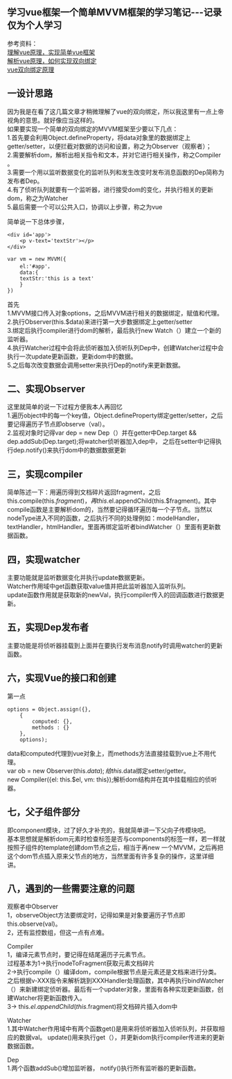 ## 学习vue框架一个简单MVVM框架的学习笔记---记录仅为个人学习

参考资料：  
[理解vue原理，实现简单vue框架](https://blog.csdn.net/pur_e/article/details/53066275 )  
[解析vue原理，如何实现双向绑定](https://github.com/DMQ/mvvm)  
[vue双向绑定原理](https://www.cnblogs.com/kidney/p/6052935.html)

## 一设计思路
因为我是在看了这几篇文章才稍微理解了vue的双向绑定，所以我这里有一点上帝视角的意思。就好像应当这样的。  
如果要实现一个简单的双向绑定的MVVM框架至少要以下几点：  
 1.首先要会利用Object.defineProperty，将data对象里的数据绑定上getter/setter，以便拦截对数据的访问和设置，称之为Observer（观察者）；  
 2.需要解析dom，解析出相关指令和文本，并对它进行相关操作，称之Compiler 。  
 3.需要一个用以监听数据变化的监听队列和发生改变时发布消息函数的Dep简称为发布者Dep。   
 4.有了侦听队列就要有一个监听器，进行接受dom的变化，并执行相关的更新dom，称之为Watcher  
 5.最后需要一个可以公共入口，协调以上步骤，称之为vue  

简单说一下总体步骤，  

	<div id='app'>
		<p v-text='textStr'></p>
	</div>
	
	var vm = new MVVM({
		el:'#app'，
		data:{
		textStr:'this is a text'
		}
	})
 
首先   
1.MVVM接口传入对象options，之后MVVM进行相关的数据绑定，赋值和代理。  
2.执行Observer(this.$data)来进行第一大步数据绑定上getter/setter    
3.绑定后执行compiler进行dom的解析，最后执行new Watch（）建立一个新的监听器。  
4.执行Watcher过程中会将此侦听器加入侦听队列Dep中，创建Watcher过程中会执行一次update更新函数，更新dom中的数据。  
5.之后每次改变数据会调用setter来执行Dep的notify来更新数据。  

## 二、实现Observer
这里就简单的说一下过程方便我本人再回忆  
1.遍历object中的每一个key值，Object.defineProperty绑定getter/setter，之后要记得遍历子节点即observe（val）。  
2.监视对象时记得var dep = new Dep（）并在getter中Dep.target && dep.addSub(Dep.target);将watcher侦听器加入dep中， 之后在setter中记得执行dep.notify()来执行dom中的数据数据更新

## 三，实现compiler
简单陈述一下：用遍历得到文档碎片返回fragment，之后this.compile(this.$fragment)，再  this.$el.appendChild(this.$fragment)。其中compile函数是主要解析dom的，当然要记得循环遍历每一个子节点。当然以nodeType进入不同的函数，之后执行不同的处理例如：modelHandler，textHandler，htmlHandler。里面再绑定监听者bindWatcher（）里面有更新数据函数。

## 四，实现watcher
主要功能就是监听数据变化并执行update数据更新。   
Watcher作用域中get函数获取value值并把此监听器加入监听队列。  
update函数作用就是获取新的newVal，执行compiler传入的回调函数进行数据更新。  

## 五，实现Dep发布者
主要功能是将侦听器挂载到上面并在要执行发布消息notify时调用watcher的更新函数。  

## 六，实现Vue的接口和创建
第一点

    options = Object.assign({},
        {
            computed: {},
            methods : {}
        },
        options);

data和computed代理到vue对象上，而methods方法直接挂载到vue上不用代理。  
var ob = new Observer(this.$data);给this.$data绑定setter/getter。   
new Compiler({el: this.$el, vm: this});解析dom结构并在其中挂载相应的侦听器。  

## 七，父子组件部分
即component模块，过了好久才补充的，我就简单讲一下父向子传模块吧。  
基本思想就是解析dom元素时检查标签是否与components的标签一样，若一样就按照子组件的template创建dom节点之后，相当于再new 一个MVVM，之后再把这个dom节点插入原来父节点的地方，当然里面有许多复杂的操作，这里详细讲。

## 八，遇到的一些需要注意的问题
观察者中Observer  
1，observeObject方法要绑定时，记得如果是对象要遍历子节点即this.observe(val)。  
2，还有监控数组，但这一点有点难。

Compiler  
1，编译元素节点时，要记得在结尾遍历子元素节点。  
过程基本为1->执行nodeToFragment获取元素文档碎片    
2->执行compile（）编译dom，compile根据节点是元素还是文档来进行分类。之后根据v-XXX指令来解析跳到XXXHandler处理函数，其中再执行bindWatcher（）来新建绑定侦听器。最后有一个updater对象，里面有各种实现更新函数，创建Watcher将更新函数传入。   
3-> this.$el.appendChild(this.$fragment)将文档碎片插入dom中

Watcher  
1.其中Watcher作用域中有两个函数get()是用来将侦听器加入侦听队列，并获取相应的数据val。 
update()用来执行get（），并更新dom执行compiler传进来的更新数据函数。  

Dep  
1.两个函数addSub()增加监听器， notify()执行所有监听器的更新函数。   



